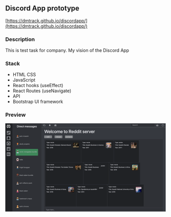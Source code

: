 ## Discord App prototype
[https://dmtrack.github.io/discordapp/](https://dmtrack.github.io/discordapp/)

### Description
This is test task for company. My vision of the Discord App

### Stack
+ HTML CSS
+ JavaScript
+ React hooks (useEffect)
+ React Routes (useNavigate)
+ API
+ Bootstrap UI framework

### Preview

![Preview](public/discordapp.png)
